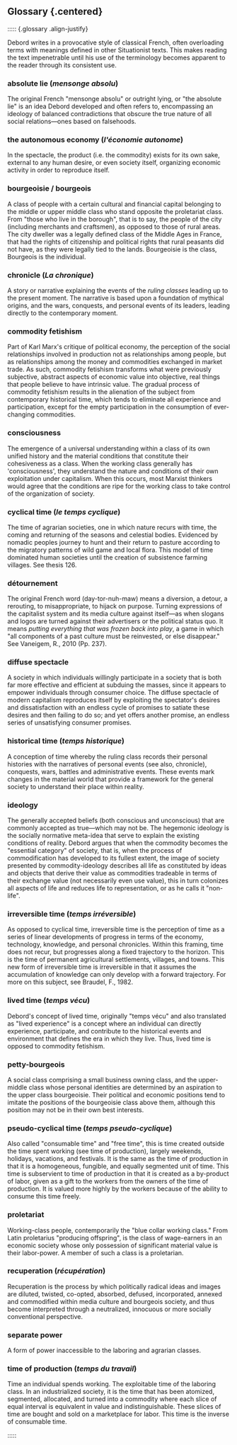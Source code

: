## Glossary {.centered}

::::: {.glossary .align-justify}

Debord writes in a provocative style of classical French, often overloading
terms with meanings defined in other Situationist texts. This makes reading the
text impenetrable until his use of the terminology becomes apparent to the
reader through its consistent use.

### absolute lie (_mensonge absolu_)

The original French "mensonge absolu" or outright lying, or "the absolute lie"
is an idea Debord developed and often refers to, encompassing an ideology of
balanced contradictions that obscure the true nature of all social
relations—ones based on falsehoods.

### the autonomous economy (_l'économie autonome_)

In the spectacle, the product (i.e. the commodity) exists for its own sake,
external to any human desire, or even society itself, organizing economic
activity in order to reproduce itself.

### bourgeoisie / bourgeois

A class of people with a certain cultural and financial capital belonging to the
middle or upper middle class who stand opposite the proletariat class. From
"those who live in the borough", that is to say, the people of the city
(including merchants and craftsmen), as opposed to those of rural areas. The
city dweller was a legally defined class of the Middle Ages in France, that had
the rights of citizenship and political rights that rural peasants did not have,
as they were legally tied to the lands. Bourgeoisie is the class, Bourgeois is
the individual.

### chronicle (_La chronique_)

A story or narrative explaining the events of the _ruling classes_ leading up to
the present moment. The narrative is based upon a foundation of mythical
origins, and the wars, conquests, and personal events of its leaders, leading
directly to the contemporary moment.

### commodity fetishism

Part of Karl Marx's critique of political economy, the perception of the social
relationships involved in production not as relationships among people, but as
relationships among the money and commodities exchanged in market trade. As
such, commodity fetishism transforms what were previously subjective, abstract
aspects of economic value into objective, real things that people believe to
have intrinsic value. The gradual process of commodity fetishism results in the
alienation of the subject from contemporary historical time, which tends to
eliminate all experience and participation, except for the empty participation
in the consumption of ever-changing commodities.

### consciousness

The emergence of a universal understanding within a class of its own unified
history and the material conditions that constitute their cohesiveness as a
class. When the working class generally has 'consciousness', they understand the
nature and conditions of their own exploitation under capitalism. When this
occurs, most Marxist thinkers would agree that the conditions are ripe for the
working class to take control of the organization of society.

### cyclical time (_le temps cyclique_)

The time of agrarian societies, one in which nature recurs with time, the coming
and returning of the seasons and celestial bodies. Evidenced by nomadic peoples
journey to hunt and their return to pasture according to the migratory patterns
of wild game and local flora. This model of time dominated human societies until
the creation of subsistence farming villages. See thesis 126.

### détournement

The original French word (day-tor-n­uh-maw) means a diversion, a detour, a
rerouting, to misappropriate, to hijack on purpose. Turning expressions of the
capitalist system and its media culture against itself—as when slogans and logos
are turned against their advertisers or the political status quo. It means
_putting everything that was frozen back into play_, a game in which "all
components of a past culture must be reinvested, or else disappear." See
Vaneigem, R., 2010 (Pp. 237).

### diffuse spectacle

A society in which individuals willingly participate in a society that is both
far more effective and efficient at subduing the masses, since it appears to
empower individuals through consumer choice. The diffuse spectacle of modern
capitalism reproduces itself by exploiting the spectator's desires and
dissatisfaction with an endless cycle of promises to satiate these desires and
then failing to do so; and yet offers another promise, an endless series of
unsatisfying consumer promises.

### historical time (_temps historique_)

A conception of time whereby the ruling class records their personal histories
with the narratives of personal events (see also, chronicle), conquests, wars,
battles and administrative events. These events mark changes in the material
world that provide a framework for the general society to understand their place
within reality.

### ideology

The generally accepted beliefs (both conscious and unconscious) that are
commonly accepted as true—which may not be. The hegemonic ideology is the
socially normative meta-idea that serve to explain the existing conditions of
reality. Debord argues that when the commodity becomes the "essential category"
of society, that is, when the process of commodification has developed to its
fullest extent, the image of society presented by commodity-ideology describes
all life as constituted by ideas and objects that derive their value as
commodities tradeable in terms of their exchange value (not necessarily even use
value), this in turn colonizes all aspects of life and reduces life to
representation, or as he calls it "non-life".

### irreversible time (_temps irréversible_)

As opposed to cyclical time, irreversible time is the perception of time as a
series of linear developments of progress in terms of the economy, technology,
knowledge, and personal chronicles. Within this framing, time does not recur,
but progresses along a fixed trajectory to the horizon. This is the time of
permanent agricultural settlements, villages, and towns. This new form of
irreversible time is irreversible in that it assumes the accumulation of
knowledge can only develop with a forward trajectory. For more on this subject,
see Braudel, F., 1982.

### lived time (_temps vécu_)

Debord's concept of lived time, originally "temps vécu" and also translated as
"lived experience" is a concept where an individual can directly experience,
participate, and contribute to the historical events and environment that
defines the era in which they live. Thus, lived time is opposed to commodity
fetishism.

### petty-bourgeois

A social class comprising a small business owning class, and the upper-middle
class whose personal identities are determined by an aspiration to the upper
class bourgeoisie. Their political and economic positions tend to imitate the
positions of the bourgeoisie class above them, although this position may not be
in their own best interests.

### pseudo-cyclical time (_temps pseudo-cyclique_)

Also called "consumable time" and "free time", this is time created outside the
time spent working (see time of production), largely weekends, holidays,
vacations, and festivals. It is the same as the time of production in that it is
a homogeneous, fungible, and equally segmented unit of time. This time is
subservient to time of production in that it is created as a by-product of
labor, given as a gift to the workers from the owners of the time of production.
It is valued more highly by the workers because of the ability to consume this
time freely.

### proletariat

Working-class people, contemporarily the "blue collar working class." From Latin
proletarius "producing offspring", is the class of wage-earners in an economic
society whose only possession of significant material value is their
labor-power. A member of such a class is a proletarian.

### recuperation (_récupération_)

Recuperation is the process by which politically radical ideas and images are
diluted, twisted, co-opted, absorbed, defused, incorporated, annexed and
commodified within media culture and bourgeois society, and thus become
interpreted through a neutralized, innocuous or more socially conventional
perspective.

### separate power

A form of power inaccessible to the laboring and agrarian classes.

### time of production (_temps du travail_)

Time an individual spends working. The exploitable time of the laboring class.
In an industrialized society, it is the time that has been atomized, segmented,
allocated, and turned into a commodity where each slice of equal interval is
equivalent in value and indistinguishable. These slices of time are bought and
sold on a marketplace for labor. This time is the inverse of consumable time.

:::::
